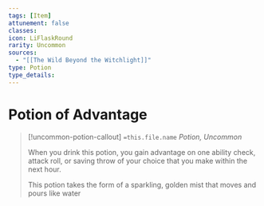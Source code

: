 ```yaml
---
tags: [Item]
attunement: false
classes: 
icon: LiFlaskRound
rarity: Uncommon
sources:
  - "[[The Wild Beyond the Witchlight]]"
type: Potion
type_details: 
---
```

# Potion of Advantage
>[!uncommon-potion-callout] `=this.file.name`
>*Potion, Uncommon*
>
>When you drink this potion, you gain advantage on one ability check, attack roll, or saving throw of your choice that you make within the next hour.
>
>This potion takes the form of a sparkling, golden mist that moves and pours like water
>
>
